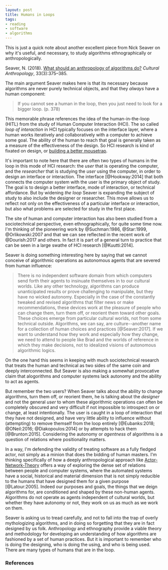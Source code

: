 ```yaml
---
layout: post
title: Humans in Loops
tags:
- reading
- software
- algorithms
---
```


This is just a quick note about another excellent piece from Nick Seaver on why
it's useful, and necessary, to study algorithms ethnographically or
anthropologically.

Seaver, N. (2018). [What should an anthropology of algorithms do?] *Cultural
Anthropology*, 33(3):375–385.

The main argument Seaver makes here is that its necessary because algorithms are
never purely technical objects, and that they *always* have a human component:

> If you cannot see a human in the loop, then you just need to look 
> for a bigger loop. (p. 378)

This memorable phrase references the idea of the human-in-the-loop (HITL) from
the study of Human Computer Interaction (HCI). The so called *loop of
interaction* in HCI typically focuses on the interface layer, where a human
works iteratively and collaboratively with a computer to achieve some goal. The
ability of the human to reach that goal is generally taken as a measure of the
effectiveness of the design. So HCI research is kind of fixated on design, or
[building a better mousetrap].

It's important to note here that there are often two types of humans in the loop
in this mode of HCI research: the *user* that is operating the computer, and the
*researcher* that is studying the *user* using the computer, in order to design
an interface or interaction. The interface [@Hookway:2014] that both connects
the computer system with the user is the primary object of study. The goal is to
design a better interface, mode of interaction, or technical affordance. But by
widening *the loop* Seaver is expanding the subject of study to also include the
designer or researcher. This move allows us to reflect not only on the
effectiveness of a particular interface or interaction, but also what problems
are selected for study in the first place.

The site of human and computer interaction has also been studied from a
sociotechnical perspective, even ethnographically, for quite some time now. I'm
thinking of the pioneering work by @Suchman:1986, @Star:1999, @Orlikowski:2007
and that we can see reflected in the recent work of @Dourish:2017 and others.
In fact it is part of a general turn to practice that can be seen in a large
swathe of HCI research [@Kuutti:2014]. 

Seaver is doing something interesting here by saying that we cannot conceive of
algorithmic operations as autonomous agents that are severed from human
influence:

> There is no independent software domain from which computers send forth 
> their agents to insinuate themselves in to our cultural worlds. Like
> any other technology, algorithms can produce unanticipated results or prove
> challenging to manipulate, but they have no wicked autonomy. Especially in 
> the case of the constantly tweaked and revised algorithms that filter news
> or make recommendations, these devices work at the pleasure of people who
> can change them, turn them off, or reorient them toward other goals. These
> choices emerge from particular cultural worlds, not from some technical
> outside. Algorithms, we can say, are culture--another name for a collection of
> human choices and practices [@Seaver:2017]. If we want to understand how they
> work and especially how they change, we need to attend to people like Brad
> and the worlds of reference in which they make decisions, not to idealized
> visions of autonomous algorithmic logics.

On the one hand this seems in keeping with much sociotechnical research that
treats the human and technical as two sides of the same coin and deeply
interconnected. But Seaver is also making a somewhat provocative claim that
alogorithms and computer systems lack autonomy and the ability to act as agents.

But remember the two users?  When Seaver talks about the ability to change
algorithms, turn them off, or reorient them, he is talking about the *designer*
and not the general *user* to whom these algorithmic operations can often be
completely obscured and very difficult if not impossible to introspect on or
change, at least intentionally.  The user is caught in a loop of interaction
that they have not designed, and have very little ability to influence without
(attempting) to remove themself from the loop entirely [@Eubanks:2018;
@ONeil:2016; @Diakopoulos:2014] or by attempts to hack them [@Brunton:2015].
Considering the autonomy or *agentness* of algorithms is a question of relations
where positionality matters. 

In a way, I'm defending the validity of treating software as a fully fledged
actor, not simply as a minion that does the bidding of human masters.  I'm
thinking specifically of how a deeply anthropological approach like
[Actor-Network-Theory] offers a way of exploring the dense set of relations
between people and computer systems, where the automated systems have a social,
historical and material dimension that is not simply reducible to the humans
that have designed them for a given purpose [@Latour:2005]. Indeed our purposes
and goals, the things that we deign algorithms for, are conditioned and shaped
by these non-human agents. Algorithms do not operate as agents independent of
cultural worlds, but whether they have autonomy or not, they work on us as much
as we work on them.

Seaver is asking us to tread carefully, and not to fall into the trap of overly 
mythologizing algorithms, and in doing so forgetting that they are in fact
designed by us folk. Anthropology and ethnography provide a viable theory and
methodology for developing an understanding of how algorithms are fashioned by a
set of human practices. But it is important to remember who is doing the
designing, who is doing the using, and who is being used. There are many types
of humans that are in the loop.

### References

[building a better mousetrap]: https://en.wikipedia.org/wiki/Build_a_better_mousetrap,_and_the_world_will_beat_a_path_to_your_door

[What should an anthropology of algorithms do?]: https://culanth.org/articles/966-what-should-an-anthropology-of-algorithms-do

[Actor-Network-Theory]: https://en.wikipedia.org/wiki/Actor%E2%80%93network_theory
